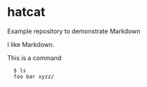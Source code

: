 # hatcat

Example repository to demonstrate Markdown

I like Markdown. 

This is a command 

      $ ls
      foo bar xyzz/

